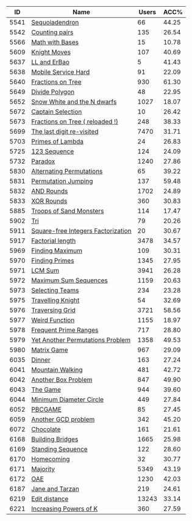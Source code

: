 | ID | Name | Users | ACC% |
|---|---|---|---|
| 5541 | [Sequoiadendron](https://www.spoj.com/problems/SEQUOIA) | 66 | 44.25 |
| 5542 | [Counting pairs](https://www.spoj.com/problems/CPAIR) | 135 | 26.54 |
| 5566 | [Math with Bases](https://www.spoj.com/problems/BSMATH2) | 15 | 10.78 |
| 5609 | [Knight Moves](https://www.spoj.com/problems/KMOVES) | 107 | 40.69 |
| 5637 | [LL and ErBao](https://www.spoj.com/problems/ISUN1) | 5 | 41.43 |
| 5638 | [Mobile Service Hard](https://www.spoj.com/problems/SERVICEH) | 91 | 22.09 |
| 5640 | [Fractions on Tree](https://www.spoj.com/problems/NG0FRCTN) | 930 | 61.30 |
| 5649 | [Divide Polygon](https://www.spoj.com/problems/DTPOLY) | 48 | 22.95 |
| 5652 | [Snow White and the N dwarfs](https://www.spoj.com/problems/PATULJCI) | 1027 | 18.07 |
| 5672 | [Captain Selection](https://www.spoj.com/problems/CAPTAIN) | 10 | 26.42 |
| 5673 | [Fractions on Tree ( reloaded !)](https://www.spoj.com/problems/NG1FRCTN) | 248 | 38.33 |
| 5699 | [The last digit re-visited](https://www.spoj.com/problems/LASTDIG2) | 7470 | 31.71 |
| 5703 | [Primes of Lambda](https://www.spoj.com/problems/LPRIME) | 24 | 26.83 |
| 5725 | [123 Sequence](https://www.spoj.com/problems/KSEQ) | 124 | 24.09 |
| 5732 | [Paradox](https://www.spoj.com/problems/PARADOX) | 1240 | 27.86 |
| 5830 | [Alternating Permutations](https://www.spoj.com/problems/ALTPERM) | 65 | 39.22 |
| 5831 | [Permutation Jumping](https://www.spoj.com/problems/PERMJUMP) | 137 | 59.48 |
| 5832 | [AND Rounds](https://www.spoj.com/problems/ANDROUND) | 1702 | 24.89 |
| 5833 | [XOR Rounds](https://www.spoj.com/problems/XORROUND) | 360 | 30.83 |
| 5885 | [Troops of Sand Monsters](https://www.spoj.com/problems/TROOPS) | 114 | 17.47 |
| 5902 | [Tri](https://www.spoj.com/problems/CEOI09TR) | 79 | 20.26 |
| 5911 | [Square-free Integers Factorization](https://www.spoj.com/problems/SQFFACT) | 20 | 30.67 |
| 5917 | [Factorial length](https://www.spoj.com/problems/LENGFACT) | 3478 | 34.57 |
| 5969 | [Finding Maximum](https://www.spoj.com/problems/FINDMAX) | 109 | 30.31 |
| 5970 | [Finding Primes](https://www.spoj.com/problems/FINDPRM) | 1345 | 27.95 |
| 5971 | [LCM Sum](https://www.spoj.com/problems/LCMSUM) | 3941 | 26.28 |
| 5972 | [Maximum Sum Sequences](https://www.spoj.com/problems/MAXSUMSQ) | 1159 | 20.63 |
| 5973 | [Selecting Teams](https://www.spoj.com/problems/SELTEAM) | 234 | 23.28 |
| 5975 | [Travelling Knight](https://www.spoj.com/problems/TRKNIGHT) | 54 | 32.69 |
| 5976 | [Traversing Grid](https://www.spoj.com/problems/TRGRID) | 3721 | 58.56 |
| 5977 | [Weird Function](https://www.spoj.com/problems/WEIRDFN) | 1155 | 18.97 |
| 5978 | [Frequent Prime Ranges](https://www.spoj.com/problems/FRQPRIME) | 717 | 28.80 |
| 5979 | [Yet Another Permutations Problem](https://www.spoj.com/problems/YAPP) | 1358 | 49.53 |
| 5980 | [Matrix Game](https://www.spoj.com/problems/MATGAME) | 967 | 29.09 |
| 6035 | [Dinner](https://www.spoj.com/problems/DINGRP) | 163 | 27.24 |
| 6041 | [Mountain Walking](https://www.spoj.com/problems/QCJ1) | 481 | 42.72 |
| 6042 | [Another Box Problem](https://www.spoj.com/problems/QCJ2) | 847 | 49.90 |
| 6043 | [The Game](https://www.spoj.com/problems/QCJ3) | 944 | 39.60 |
| 6044 | [Minimum Diameter Circle](https://www.spoj.com/problems/QCJ4) | 449 | 27.84 |
| 6052 | [PBCGAME](https://www.spoj.com/problems/PBCGAME) | 85 | 27.45 |
| 6059 | [Another GCD problem](https://www.spoj.com/problems/GCDSQF) | 342 | 45.20 |
| 6072 | [Chocolate](https://www.spoj.com/problems/SOCOLA) | 161 | 21.61 |
| 6168 | [Building Bridges](https://www.spoj.com/problems/BRIDGE) | 1665 | 25.98 |
| 6169 | [Standing Sequence](https://www.spoj.com/problems/SSEQ) | 122 | 28.60 |
| 6170 | [Homecoming](https://www.spoj.com/problems/HOMEC) | 32 | 30.77 |
| 6171 | [Majority](https://www.spoj.com/problems/MAJOR) | 5349 | 43.19 |
| 6172 | [OAE](https://www.spoj.com/problems/OAE) | 1230 | 42.03 |
| 6187 | [Jane and Tarzan](https://www.spoj.com/problems/JANE) | 219 | 24.61 |
| 6219 | [Edit distance](https://www.spoj.com/problems/EDIST) | 13243 | 33.14 |
| 6221 | [Increasing Powers of K](https://www.spoj.com/problems/INCPOWK) | 360 | 27.59 |

